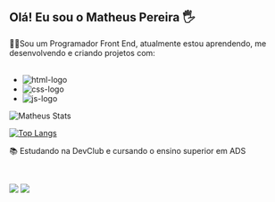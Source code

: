 ## Olá! Eu sou o Matheus Pereira 🖐

👨‍💻Sou um Programador Front End, atualmente estou aprendendo, me desenvolvendo e criando projetos com:
<br>
<br>
 - <img src="https://img.shields.io/badge/HTML5-E34F26?style=for-the-badge&logo=html5&logoColor=white" alt="html-logo" />
 - <img src="https://img.shields.io/badge/CSS3-1572B6?style=for-the-badge&logo=css3&logoColor=white" alt="css-logo" />
 - <img src="https://img.shields.io/badge/JavaScript-F7DF1E?style=for-the-badge&logo=javascript&logoColor=black" alt="js-logo" />
 
 ![Matheus Stats](https://github-readme-stats.vercel.app/api?username=matheuspereira033&show_icons=true&theme=tokyonight)
 
 [![Top Langs](https://github-readme-stats.vercel.app/api/top-langs/?username=matheuspereira033&layout=compact)](https://github.com/anuraghazra/github-readme-stats)

 📚 Estudando na DevClub e cursando o ensino superior em ADS


<div align="center">
  <a href="https://github.com/rafaballerini">
</div>
<div style="display: inline_block"><br>
  
  

  <a href = "mailto:matheuspereira033@hotmail.com"><img src="https://img.shields.io/badge/Microsoft_Outlook-0078D4?style=for-the-badge&logo=microsoft-outlook&logoColor=white" target="_blank"></a>
  <a href="https://www.linkedin.com/in/matheus-pereira-b54a0021a/" target="_blank"><img src="https://img.shields.io/badge/-LinkedIn-%230077B5?style=for-the-badge&logo=linkedin&logoColor=white" target="_blank"></a> 
  

